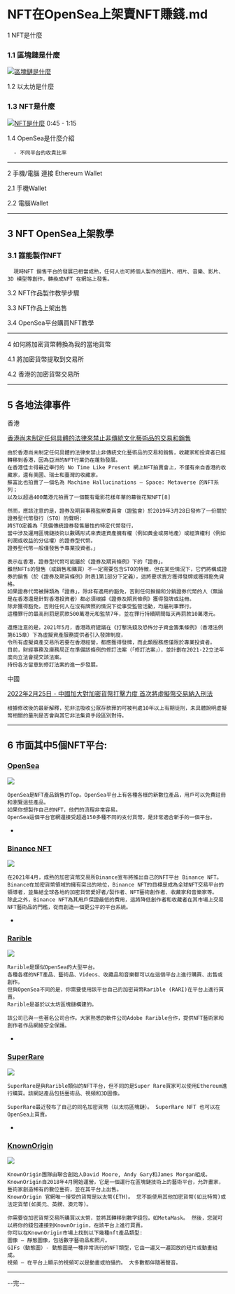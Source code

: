 

# NFT在OpenSea上架賣NFT賺錢.md


1 NFT是什麼
  
  
  ### 1.1  區塊鏈是什麼
  
   [![區塊鏈是什麼](https://img.youtube.com/vi/u0paxAJVrNc/0.jpg)](https://www.youtube.com/watch?v=u0paxAJVrNc?t=204)
  
  1.2 以太坊是什麼
  
  
  ### 1.3 NFT是什麼
  
   [![NFT是什麼](https://img.youtube.com/vi/ZYou8GorD4M/0.jpg)](https://youtu.be/ZYou8GorD4M?t=45)
   0:45 - 1:15
  
  
  1.4 OpenSea是什麼介紹
  
      - 不同平台的收貴比率

---


2 手機/電腦 連接 Ethereum Wallet

  2.1 手機Wallet
  
  2.2 電腦Wallet

---

## 3 NFT OpenSea上架教學

  ### 3.1 誰能製作NFT
  
      現時NFT 銷售平台的發展已相當成熟，任何人也可將個人製作的圖片、相片、音樂、影片、3D 模型等創作，轉換成NFT 在網站上發售。

  3.2 NFT作品製作教學步驟
  
  3.3 NFT作品上架出售
  
  3.4 OpenSea平台購買NFT教學
  
---

4 如何將加密貨幣轉換為我的當地貨幣
  
  4.1 將加密貨幣提取到交易所
  
  4.2 香港的加密貨幣交易所

---

## 5 各地法律事件

  香港

  [香港尚未制定任何具體的法律來禁止非傳統文化藝術品的交易和銷售](https://www.haldanes.com/tc/%E6%9C%89%E9%97%9Cnft%E7%9A%84%E6%B3%95%E5%BE%8B%E8%B3%87%E8%A8%8A-%E9%A6%99%E6%B8%AF%E5%92%8C%E4%B8%AD%E5%9C%8B/)
  
    由於香港尚未制定任何具體的法律來禁止非傳統文化藝術品的交易和銷售，收藏家和投資者已經轉移到香港，因為亞洲的NFT行業仍在蓬勃發展。 
    在香港佳士得最近舉行的 No Time Like Present 網上NFT拍賣會上，不僅有來自香港的收藏家，還有美國、瑞士和臺灣的收藏家。
    蘇富比也拍賣了一個名為 Machine Hallucinations – Space: Metaverse 的NFT系列；
    以及以超過400萬港元拍賣了一個載有電影花樣年華的幕後花絮NFT[8]
    
    然而，應該注意的是，證券及期貨事務監察委員會（證監會）於2019年3月28日發佈了一份關於證券型代幣發行（STO）的聲明:
    將STO定義為「具備傳統證券發售屬性的特定代幣發行，
    當中涉及運用區塊鏈技術以數碼形式來表達資產擁有權（例如黃金或房地產）或經濟權利（例如利潤或收益的分佔權）的證券型代幣。
    證券型代幣一般僅發售予專業投資者。」
    
    表示在香港，證券型代幣可能屬於《證券及期貨條例》下的「證券」。
    雖然NFTs的發售（或銷售和購買）不一定需要包含STO的特徵，但在某些情況下，它們將構成證券的銷售（於《證券及期貨條例》附表1第1部分下定義），這將要求賣方獲得發牌或獲得豁免資格。
    如果證券代幣被歸類為「證券」，除非有適用的豁免，否則任何推銷和分銷證券代幣的人（無論是在香港還是針對香港投資者）都必須根據《證券及期貨條例》獲得發牌或註冊。
    除非獲得豁免，否則任何人在沒有牌照的情況下從事受監管活動，均屬刑事罪行。
    這種罪行的最高刑罰是罰款500萬港元和監禁7年，並在罪行持續期間每天再罰款10萬港元。

    還應注意的是，2021年5月，香港政府建議在《打擊洗錢及恐怖分子資金籌集條例》（香港法例第615章）下為虛擬資產服務提供者引入發牌制度，
    令所有虛擬資產交易所若要在香港經營，都應獲得發牌，而此類服務應僅限於專業投資者。
    目前，財經事務及庫務局正在準備該條例的修訂法案（「修訂法案」），並計劃在2021-22立法年度向立法會提交該法案。
    持份各方留意到修訂法案的進一步發展。




中國

  [2022年2月25日 - 中國加大對加密貨幣打擊力度 首次將虛擬幣交易納入刑法](https://hk.finance.yahoo.com/news/%E4%B8%AD%E5%9C%8B%E5%8A%A0%E5%A4%A7%E5%B0%8D%E5%8A%A0%E5%AF%86%E8%B2%A8%E5%B9%A3%E6%89%93%E6%93%8A%E5%8A%9B%E5%BA%A6-%E9%A6%96%E6%AC%A1%E5%B0%87%E8%99%9B%E6%93%AC%E5%B9%A3%E4%BA%A4%E6%98%93%E7%B4%8D%E5%85%A5%E5%88%91%E6%B3%95-154106763.html)

    根據修改後的最新解釋，犯非法吸收公眾存款罪的可被判處10年以上有期徒刑，未具體說明虛擬幣相關的量刑是否會與其它非法集資手段區別對待。
    
    
---

## 6 市面其中5個NFT平台:

### [OpenSea](https://opensea.io/)
  
  <img src="https://prjewel.com/wp-content/uploads/2022/02/opensea-%E5%AE%98%E7%B6%B2.jpg" />
  
    OpenSea是NFT產品銷售的Top。OpenSea平台上有各種各樣的新數位產品，用戶可以免費註冊和瀏覽這些產品。 
    如果你想製作自己的NFT，他們的流程非常容易。
    OpenSea這個平台官網還接受超過150多種不同的支付貨幣，是非常適合新手的一個平台。

-

### [Binance NFT](https://www.binance.com/en/nft/home)

  <img src="https://prjewel.com/wp-content/uploads/2022/02/binance-nft-%E5%B9%B3%E5%8F%B0.jpg" />

    在2021年4月，成熟的加密貨幣交易所Binance宣布將推出自己的NFT平台 Binance NFT。
    Binance在加密貨幣領域的擁有突出的地位，Binance NFT的目標是成為全球NFT交易平台的領導者，並集結全球各地的加密貨幣愛好者/製作者、NFT藝術創作者、收藏家和音樂家等。
    除此之外，Binance NFT為其用戶保證最低的費用，這將降低創作者和收藏者在其市場上交易NFT藝術品的門檻，從而創造一個更公平的平台系統。

-

### [Rarible](https://rarible.com/)

  <img src="https://prjewel.com/wp-content/uploads/2022/02/rarible%E4%BB%8B%E7%B4%B9.jpg" />

    Rarible是類似OpenSea的大型平台。 
    各種各樣的NFT產品、藝術品、Videos、收藏品和音樂都可以在這個平台上進行購買、出售或創作。 
    但與OpenSea不同的是，你需要使用該平台自己的加密貨幣Rarible (RARI)在平台上進行買賣。
    Rarible是基於以太坊區塊鏈構建的。

    該公司已與一些著名公司合作。大家熟悉的軟件公司Adobe Rarible合作，提供NFT藝術家和創作者作品網絡安全保護。

-

### [SuperRare](https://superrare.com/)

  <img src="https://prjewel.com/wp-content/uploads/2022/02/super-rare%E4%BB%8B%E7%B4%B9.jpg" />
  
    SuperRare是與Rarible類似的NFT平台，但不同的是Super Rare買家可以使用Ethereum進行購買。該網站產品包括藝術品、視頻和3D圖像。

    SuperRare最近發布了自己的同名加密貨幣（以太坊區塊鏈）。 SuperRare NFT 也可以在OpenSea上買賣。

-

### [KnownOrigin](https://knownorigin.io/)

  <img src="https://prjewel.com/wp-content/uploads/2022/02/knownorigin.jpg" />
 
    KnownOrigin團隊由聯合創始人David Moore, Andy Gary和James Morgan組成。
    KnownOrigin自2018年4月開始運營，它是一個運行在區塊鏈技術上的藝術平台，允許畫家，藝術家創造稀有的數位藝術，並在其平台上出售。
    KnownOrigin 官網唯一接受的貨幣是以太幣(ETH)。 您不能使用其他加密貨幣(如比特幣)或法定貨幣(如美元、英鎊、澳元等)。
    
    你需要從加密貨幣交易所購買以太幣，並將其轉移到數字錢包，如MetaMask。 然後，您就可以將你的錢包連接到KnownOrigin，在該平台上進行買賣。
    你可以在KnownOrigin市場上找到以下幾種nft產品類型:
    圖像 – 靜態圖像，包括數字藝術品和照片。
    GIFs（動態圖）- 動態圖是一種非常流行的NFT類型，它由一遍又一遍回放的短片或動畫組成。
    視頻 – 在平台上顯示的視頻可以是動畫或拍攝的。 大多數都伴隨著聲音。

 
---

--完--
